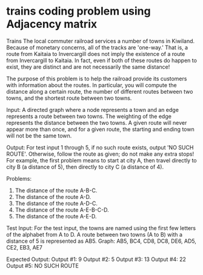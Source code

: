 # trains coding problem using Adjacency matrix
Trains The local commuter railroad services a number of towns in Kiwiland. Because of monetary concerns, all of the tracks are 'one-way.' That is, a route from Kaitaia to Invercargill does not imply the existence of a route from Invercargill to Kaitaia. In fact, even if both of these routes do happen to exist, they are distinct and are not necessarily the same distance! 
 
The purpose of this problem is to help the railroad provide its customers with information about the routes. In particular, you will compute the distance along a certain route, the number of different routes between two towns, and the shortest route between two towns. 
 
Input: A directed graph where a node represents a town and an edge represents a route between two towns. The weighting of the edge represents the distance between the two towns. A given route will never appear more than once, and for a given route, the starting and ending town will not be the same town. 
 
Output: For test input 1 through 5, if no such route exists, output 'NO SUCH ROUTE'. Otherwise, follow the route as given; do not make any extra stops! For example, the first problem means to start at city A, then travel directly to city B (a distance of 5), then directly to city C (a distance of 4). 

Problems: 
1. The distance of the route A-B-C. 
2. The distance of the route A-D. 
3. The distance of the route A-D-C. 
4. The distance of the route A-E-B-C-D.  
5. The distance of the route A-E-D. 
 
Test Input: 
For the test input, the towns are named using the first few letters of the alphabet from A to D. A route between two towns (A to B) with a distance of 5 is represented as AB5. 
Graph: AB5, BC4, CD8, DC8, DE6, AD5, CE2, EB3, AE7 

Expected Output: 
Output #1: 9 
Output #2: 5 
Output #3: 13 
Output #4: 22 
Output #5: NO SUCH ROUTE 
